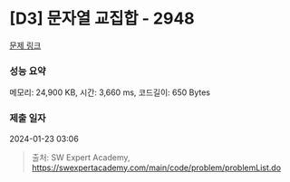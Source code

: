 # [D3] 문자열 교집합 - 2948 

[문제 링크](https://swexpertacademy.com/main/code/problem/problemDetail.do?contestProbId=AV-Un3G64SUDFAXr) 

### 성능 요약

메모리: 24,900 KB, 시간: 3,660 ms, 코드길이: 650 Bytes

### 제출 일자

2024-01-23 03:06



> 출처: SW Expert Academy, https://swexpertacademy.com/main/code/problem/problemList.do